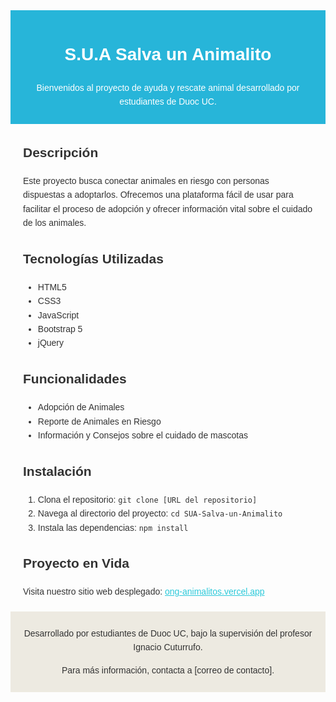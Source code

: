 <!DOCTYPE html>
<html lang="es">
<head>
    <meta charset="UTF-8">
    <title>S.U.A Salva un Animalito</title>
    <style>
        body { font-family: Arial, sans-serif; line-height: 1.6; color: #333; }
        .header { background-color: #27B5D9; color: white; padding: 10px 20px; text-align: center; }
        .section { margin: 20px; }
        .footer { text-align: center; margin-top: 20px; padding: 10px; background-color: #EDEAE1; }
        a { color: #2CC9DA; }
    </style>
</head>
<body>

<div class="header">
    <h1>S.U.A Salva un Animalito</h1>
    <p>Bienvenidos al proyecto de ayuda y rescate animal desarrollado por estudiantes de Duoc UC.</p>
</div>

<div class="section">
    <h2>Descripción</h2>
    <p>Este proyecto busca conectar animales en riesgo con personas dispuestas a adoptarlos. Ofrecemos una plataforma fácil de usar para facilitar el proceso de adopción y ofrecer información vital sobre el cuidado de los animales.</p>
</div>

<div class="section">
    <h2>Tecnologías Utilizadas</h2>
    <ul>
        <li>HTML5</li>
        <li>CSS3</li>
        <li>JavaScript</li>
        <li>Bootstrap 5</li>
        <li>jQuery</li>
    </ul>
</div>

<div class="section">
    <h2>Funcionalidades</h2>
    <ul>
        <li>Adopción de Animales</li>
        <li>Reporte de Animales en Riesgo</li>
        <li>Información y Consejos sobre el cuidado de mascotas</li>
    </ul>
</div>

<div class="section">
    <h2>Instalación</h2>
    <ol>
        <li>Clona el repositorio: <code>git clone [URL del repositorio]</code></li>
        <li>Navega al directorio del proyecto: <code>cd SUA-Salva-un-Animalito</code></li>
        <li>Instala las dependencias: <code>npm install</code></li>
    </ol>
</div>

<div class="section">
    <h2>Proyecto en Vida</h2>
    <p>Visita nuestro sitio web desplegado: <a href="https://ong-animalitos.vercel.app">ong-animalitos.vercel.app</a></p>
</div>

<div class="footer">
    <p>Desarrollado por estudiantes de Duoc UC, bajo la supervisión del profesor Ignacio Cuturrufo.</p>
    <p>Para más información, contacta a [correo de contacto].</p>
</div>

</body>
</html>
